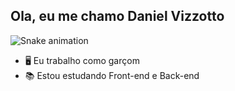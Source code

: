 ## Ola, eu me chamo Daniel Vizzotto
![Snake animation](https://github.com/trempadeira/trempadeira/blob/output/github-contribution-grid-snake.svg)
- 🖥️ Eu trabalho como garçom
- 📚 Estou estudando Front-end e Back-end
